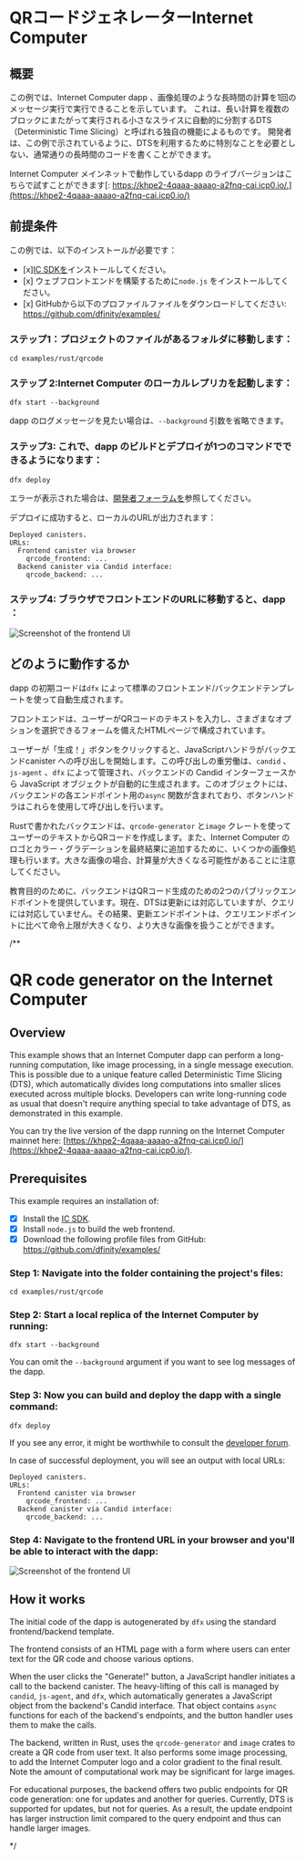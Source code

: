 # QRコードジェネレーターInternet Computer

## 概要

この例では、Internet Computer dapp 、画像処理のような長時間の計算を1回のメッセージ実行で実行できることを示しています。
これは、長い計算を複数のブロックにまたがって実行される小さなスライスに自動的に分割するDTS（Deterministic Time Slicing）と呼ばれる独自の機能によるものです。
開発者は、この例で示されているように、DTSを利用するために特別なことを必要としない、通常通りの長時間のコードを書くことができます。

Internet Computer メインネットで動作しているdapp のライブバージョンはこちらで試すことができます[: https://khpe2-4qaaa-aaaao-a2fnq-cai.icp0.io/.](https://khpe2-4qaaa-aaaao-a2fnq-cai.icp0.io/)

## 前提条件

この例では、以下のインストールが必要です：

- \[x\][IC SDKを](https://internetcomputer.org/docs/current/developer-docs/setup/install/index.mdx)インストールしてください。
- \[x\] ウェブフロントエンドを構築するために`node.js` をインストールしてください。
- \[x\] GitHubから以下のプロファイルファイルをダウンロードしてください: https://github.com/dfinity/examples/

### ステップ1：プロジェクトのファイルがあるフォルダに移動します：

    cd examples/rust/qrcode

### ステップ 2:Internet Computer のローカルレプリカを起動します：

    dfx start --background

dapp のログメッセージを見たい場合は、`--background` 引数を省略できます。

### ステップ3: これで、dapp のビルドとデプロイが1つのコマンドでできるようになります：

    dfx deploy

エラーが表示された場合は、[開発者フォーラムを](https://forum.dfinity.org/)参照してください。

デプロイに成功すると、ローカルのURLが出力されます：

    Deployed canisters.
    URLs:
      Frontend canister via browser
        qrcode_frontend: ...
      Backend canister via Candid interface:
        qrcode_backend: ...

### ステップ4: ブラウザでフロントエンドのURLに移動すると、dapp ：

![Screenshot of the frontend UI](./_attachments/screenshot.png)

## どのように動作するか

dapp の初期コードは`dfx` によって標準のフロントエンド/バックエンドテンプレートを使って自動生成されます。

フロントエンドは、ユーザーがQRコードのテキストを入力し、さまざまなオプションを選択できるフォームを備えたHTMLページで構成されています。

ユーザーが「生成！」ボタンをクリックすると、JavaScriptハンドラがバックエンドcanister への呼び出しを開始します。この呼び出しの重労働は、`candid` 、`js-agent` 、`dfx` によって管理され、バックエンドの Candid インターフェースから JavaScript オブジェクトが自動的に生成されます。このオブジェクトには、バックエンドの各エンドポイント用の`async` 関数が含まれており、ボタンハンドラはこれらを使用して呼び出しを行います。

Rustで書かれたバックエンドは、`qrcode-generator` と`image` クレートを使ってユーザーのテキストからQRコードを作成します。また、Internet Computer のロゴとカラー・グラデーションを最終結果に追加するために、いくつかの画像処理も行います。大きな画像の場合、計算量が大きくなる可能性があることに注意してください。

教育目的のために、バックエンドはQRコード生成のための2つのパブリックエンドポイントを提供しています。現在、DTSは更新には対応していますが、クエリには対応していません。その結果、更新エンドポイントは、クエリエンドポイントに比べて命令上限が大きくなり、より大きな画像を扱うことができます。

/**
# QR code generator on the Internet Computer

## Overview

This example shows that an Internet Computer dapp can perform a long-running computation, like image processing, in a single message execution.
This is possible due to a unique feature called Deterministic Time Slicing (DTS), which automatically divides long computations into smaller slices executed across multiple blocks.
Developers can write long-running code as usual that doesn't require anything special to take advantage of DTS, as demonstrated in this example.

You can try the live version of the dapp running on the Internet Computer mainnet here: [https://khpe2-4qaaa-aaaao-a2fnq-cai.icp0.io/](https://khpe2-4qaaa-aaaao-a2fnq-cai.icp0.io/).

## Prerequisites
This example requires an installation of:

- [x] Install the [IC SDK](https://internetcomputer.org/docs/current/developer-docs/setup/install/index.mdx).
- [x] Install `node.js` to build the web frontend.
- [x] Download the following profile files from GitHub: https://github.com/dfinity/examples/

### Step 1: Navigate into the folder containing the project's files:

```
cd examples/rust/qrcode
```

### Step 2: Start a local replica of the Internet Computer by running:

```
dfx start --background
```

You can omit the `--background` argument if you want to see log messages of the dapp.

### Step 3: Now you can build and deploy the dapp with a single command:

```
dfx deploy
```

If you see any error, it might be worthwhile to consult the [developer forum](https://forum.dfinity.org/).

In case of successful deployment, you will see an output with local URLs:

```
Deployed canisters.
URLs:
  Frontend canister via browser
    qrcode_frontend: ...
  Backend canister via Candid interface:
    qrcode_backend: ...
```

### Step 4: Navigate to the frontend URL in your browser and you'll be able to interact with the dapp:

![Screenshot of the frontend UI](./_attachments/screenshot.png)


## How it works

The initial code of the dapp is autogenerated by `dfx` using the standard frontend/backend template.

The frontend consists of an HTML page with a form where users can enter text for the QR code and choose various options.

When the user clicks the "Generate!" button, a JavaScript handler initiates a call to the backend canister. The heavy-lifting of this call is managed by `candid`, `js-agent`, and `dfx`, which automatically generates a JavaScript object from the backend's Candid interface. That object contains `async` functions for each of the backend's endpoints, and the button handler uses them to make the calls.

The backend, written in Rust, uses the `qrcode-generator` and `image` crates to create a QR code from user text. It also performs some image processing, to add the Internet Computer logo and a color gradient to the final result. Note the amount of computational work may be significant for large images.

For educational purposes, the backend offers two public endpoints for QR code generation: one for updates and another for queries. Currently, DTS is supported for updates, but not for queries. As a result, the update endpoint has larger instruction limit compared to the query endpoint and thus can handle larger images.


*/